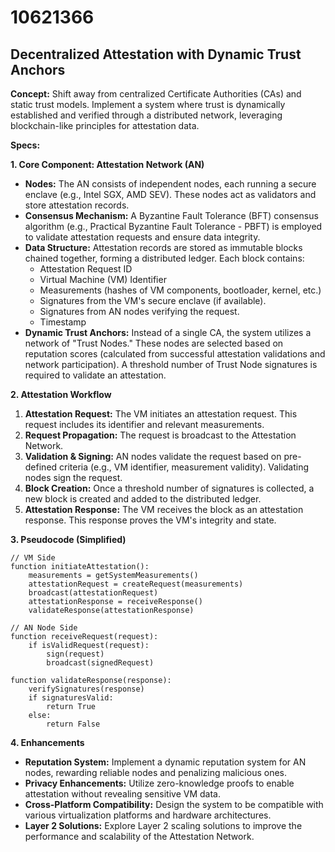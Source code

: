 # 10621366

## Decentralized Attestation with Dynamic Trust Anchors

**Concept:** Shift away from centralized Certificate Authorities (CAs) and static trust models. Implement a system where trust is dynamically established and verified through a distributed network, leveraging blockchain-like principles for attestation data.

**Specs:**

**1. Core Component: Attestation Network (AN)**

*   **Nodes:** The AN consists of independent nodes, each running a secure enclave (e.g., Intel SGX, AMD SEV). These nodes act as validators and store attestation records.
*   **Consensus Mechanism:** A Byzantine Fault Tolerance (BFT) consensus algorithm (e.g., Practical Byzantine Fault Tolerance - PBFT) is employed to validate attestation requests and ensure data integrity.
*   **Data Structure:** Attestation records are stored as immutable blocks chained together, forming a distributed ledger. Each block contains:
    *   Attestation Request ID
    *   Virtual Machine (VM) Identifier
    *   Measurements (hashes of VM components, bootloader, kernel, etc.)
    *   Signatures from the VM's secure enclave (if available).
    *   Signatures from AN nodes verifying the request.
    *   Timestamp
*   **Dynamic Trust Anchors:** Instead of a single CA, the system utilizes a network of "Trust Nodes." These nodes are selected based on reputation scores (calculated from successful attestation validations and network participation). A threshold number of Trust Node signatures is required to validate an attestation.

**2. Attestation Workflow**

1.  **Attestation Request:** The VM initiates an attestation request. This request includes its identifier and relevant measurements.
2.  **Request Propagation:** The request is broadcast to the Attestation Network.
3.  **Validation & Signing:** AN nodes validate the request based on pre-defined criteria (e.g., VM identifier, measurement validity). Validating nodes sign the request.
4.  **Block Creation:** Once a threshold number of signatures is collected, a new block is created and added to the distributed ledger.
5.  **Attestation Response:** The VM receives the block as an attestation response. This response proves the VM's integrity and state.

**3.  Pseudocode (Simplified)**

```pseudocode
// VM Side
function initiateAttestation():
    measurements = getSystemMeasurements()
    attestationRequest = createRequest(measurements)
    broadcast(attestationRequest)
    attestationResponse = receiveResponse()
    validateResponse(attestationResponse)

// AN Node Side
function receiveRequest(request):
    if isValidRequest(request):
        sign(request)
        broadcast(signedRequest)

function validateResponse(response):
    verifySignatures(response)
    if signaturesValid:
        return True
    else:
        return False
```

**4.  Enhancements**

*   **Reputation System:** Implement a dynamic reputation system for AN nodes, rewarding reliable nodes and penalizing malicious ones.
*   **Privacy Enhancements:** Utilize zero-knowledge proofs to enable attestation without revealing sensitive VM data.
*   **Cross-Platform Compatibility:** Design the system to be compatible with various virtualization platforms and hardware architectures.
*    **Layer 2 Solutions:** Explore Layer 2 scaling solutions to improve the performance and scalability of the Attestation Network.